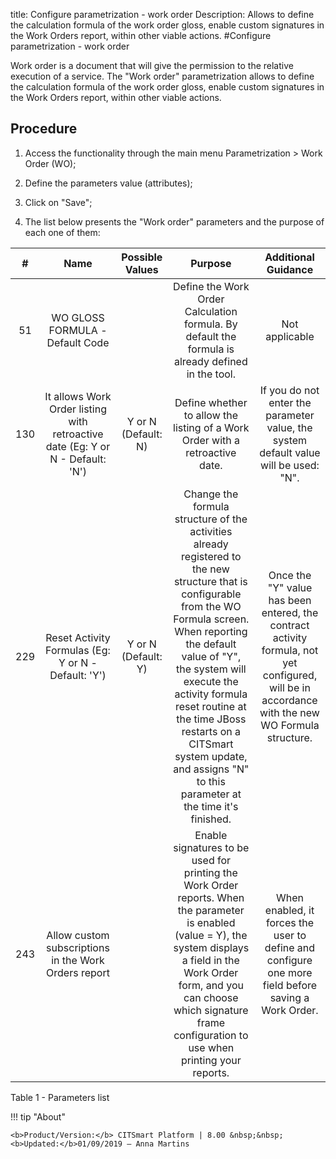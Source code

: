 title: Configure parametrization - work order
Description: Allows to define the calculation formula of the work order gloss, enable custom signatures in the Work Orders report, within other viable actions.
#Configure parametrization - work order

Work order is a document that will give the permission to the relative execution
of a service. The "Work order" parametrization allows to define the calculation
formula of the work order gloss, enable custom signatures in the Work Orders
report, within other viable actions.

Procedure
-------------

1.  Access the functionality through the main menu Parametrization \> Work Order
    (WO);

2.  Define the parameters value (attributes);

3.  Click on "Save";

4.  The list below presents the "Work order" parameters and the purpose of each
    one of them:

|  #  |                                      Name                                      |   Possible Values   |                                                                                                                                                                              Purpose                                                                                                                                                                             |                                                                Additional Guidance                                                               |
|:---:|:------------------------------------------------------------------------------:|:-------------------:|:----------------------------------------------------------------------------------------------------------------------------------------------------------------------------------------------------------------------------------------------------------------------------------------------------------------------------------------------------------------:|:------------------------------------------------------------------------------------------------------------------------------------------------:|
|  51 |                         WO GLOSS FORMULA - Default Code                        |                     |                                                                                                                                 Define the Work Order Calculation formula. By default the formula is already defined in the tool.                                                                                                                                |                                                                  Not applicable                                                                  |
| 130 | It allows Work Order listing with retroactive date (Eg: Y or N - Default: 'N') | Y or N (Default: N) |                                                                                                                                           Define whether to allow the listing of a Work Order with a retroactive date.                                                                                                                                           |                               If you do not enter the parameter value, the system default value will be used: "N".                               |
| 229 |               Reset Activity Formulas (Eg: Y or N - Default: 'Y')              | Y or N (Default: Y) | Change the formula structure of the activities already registered to the new structure that is configurable from the WO Formula screen. When reporting the default value of "Y", the system will execute the activity formula reset routine at the time JBoss restarts on a CITSmart system update, and assigns "N" to this parameter at the time it's finished. | Once the "Y" value has been entered, the contract activity formula, not yet configured, will be in accordance with the new WO Formula structure. |
| 243 |              Allow custom subscriptions in the Work Orders report              |                     |                                                    Enable signatures to be used for printing the Work Order reports. When the parameter is enabled (value = Y), the system displays a field in the Work Order form, and you can choose which signature frame configuration to use when printing your reports.                                                    |                        When enabled, it forces the user to define and configure one more field before saving a Work Order.                       |

Table 1 - Parameters list

!!! tip "About"

    <b>Product/Version:</b> CITSmart Platform | 8.00 &nbsp;&nbsp;
    <b>Updated:</b>01/09/2019 – Anna Martins
